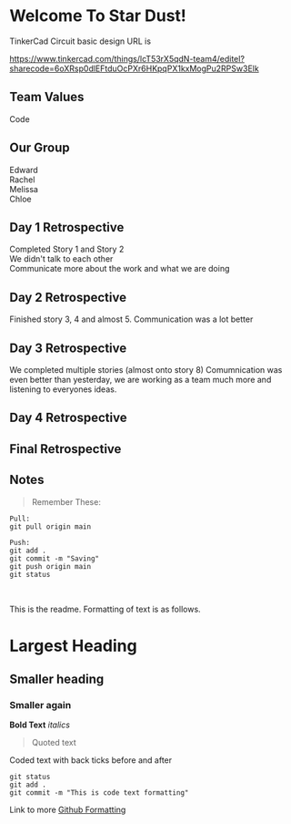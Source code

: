# Welcome To Star Dust!

TinkerCad Circuit basic design URL is

https://www.tinkercad.com/things/lcT53rX5qdN-team4/editel?sharecode=6oXRsp0dlEFtduOcPXr6HKpqPX1kxMogPu2RPSw3Elk

## Team Values
Code

## Our Group
Edward
<br>
Rachel
<br>
Melissa
<br>
Chloe

## Day 1 Retrospective

Completed Story 1 and Story 2
<br>
We didn't talk to each other
<br>
Communicate more about the work and what we are doing
<br>

## Day 2 Retrospective

Finished story 3, 4 and almost 5. 
Communication was a lot better

## Day 3 Retrospective

We completed multiple stories (almost onto story 8)
Comumnication was even better than yesterday, we are working as a team much more and listening to everyones ideas. 

## Day 4 Retrospective

## Final Retrospective

## Notes
>Remember These:
```
Pull:
git pull origin main

Push:
git add .
git commit -m "Saving"
git push origin main
git status
```
<br>

This is the readme. Formatting of text is as follows.

# Largest Heading
## Smaller heading
### Smaller again

**Bold Text**
*italics*
>Quoted text

Coded text with back ticks before and after
```
git status
git add .
git commit -m "This is code text formatting"
```

Link to more [Github Formatting](https://help.github.com/en/github/writing-on-github/basic-writing-and-formatting-syntax)
